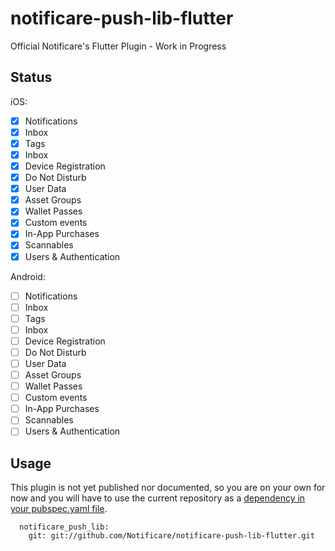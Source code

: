 # notificare-push-lib-flutter
Official Notificare's Flutter Plugin - Work in Progress

## Status

iOS:
- [x] Notifications
- [x] Inbox
- [x] Tags
- [x] Inbox
- [x] Device Registration
- [x] Do Not Disturb
- [x] User Data
- [x] Asset Groups
- [x] Wallet Passes
- [x] Custom events
- [x] In-App Purchases
- [x] Scannables
- [x] Users & Authentication

Android:
- [ ] Notifications
- [ ] Inbox
- [ ] Tags
- [ ] Inbox
- [ ] Device Registration
- [ ] Do Not Disturb
- [ ] User Data
- [ ] Asset Groups
- [ ] Wallet Passes
- [ ] Custom events
- [ ] In-App Purchases
- [ ] Scannables
- [ ] Users & Authentication

## Usage

This plugin is not yet published nor documented, so you are on your own for now and you will have to use the current repository as a [dependency in your pubspec.yaml file](https://flutter.io/platform-plugins/).
```
  notificare_push_lib:
    git: git://github.com/Notificare/notificare-push-lib-flutter.git
```